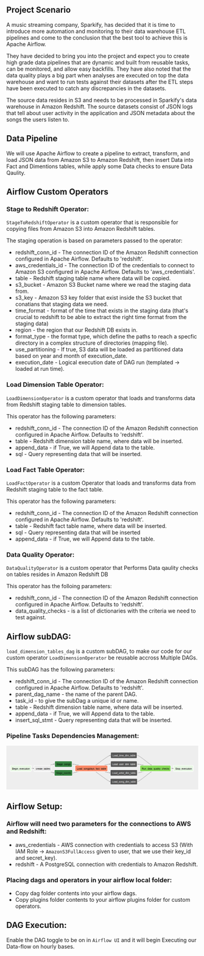 ## Project Scenario

A music streaming company, Sparkify, has decided that it is time to introduce more automation and monitoring to their data warehouse ETL pipelines and come to the conclusion that the best tool to achieve this is Apache Airflow.

They have decided to bring you into the project and expect you to create high grade data pipelines that are dynamic and built from reusable tasks, can be monitored, and allow easy backfills. They have also noted that the data quality plays a big part when analyses are executed on top the data warehouse and want to run tests against their datasets after the ETL steps have been executed to catch any discrepancies in the datasets.

The source data resides in S3 and needs to be processed in Sparkify's data warehouse in Amazon Redshift. The source datasets consist of JSON logs that tell about user activity in the application and JSON metadata about the songs the users listen to.

## Data Pipeline

We will use Apache Airflow to create a pipeline to extract, transform, and load JSON data from Amazon S3 to Amazon Redshift, then insert Data into Fact and Dimentions tables, while apply some Data checks to ensure Data Qaulity.

## Airflow Custom Operators

### Stage to Redshift Operator:

`StageToRedshiftOperator` is a custom operator that is responsible for copying files from Amazon S3 into Amazon Redshift tables.

The staging operation is based on parameters passed to the operator:

- redshift_conn_id - The connection ID of the Amazon Redshift connection configured in Apache Airflow. Defaults to 'redshift'.
- aws_credentials_id - The connection ID of the credentials to connect to Amazon S3 configured in Apache Airflow. Defaults to 'aws_credentials'.
- table - Redshift staging table name where data will be copied.
- s3_bucket - Amazon S3 Bucket name where we read the staging data from.
- s3_key - Amazon S3 key folder that exist inside the S3 bucket that conatians that staging data we need.
- time_format - format of the time that exists in the staging data (that's crucial to redshift to be able to extract the right time format from the staging data)
- region - the region that our Redshift DB exists in.
- format_type - the format type, which define the paths to reach a specfic directory in a complex structure of directories (mapping file).
- use_partitioning - If true, S3 data will be loaded as partitioned data based on year and month of execution_date.
- execution_date - Logical execution date of DAG run (templated -> loaded at run time).

### Load Dimension Table Operator:

`LoadDimensionOperator` is a custom operator that loads and transforms data from Redshift staging table to dimension tables.

This operator has the following parameters:

- redshift_conn_id - The connection ID of the Amazon Redshift connection configured in Apache Airflow. Defaults to 'redshift'.
- table - Redshift dimension table name, where data will be inserted.
- append_data - if True, we will Append data to the table.
- sql - Query representing data that will be inserted.

### Load Fact Table Operator:

`LoadFactOperator` is a custom Operator that loads and transforms data from Redshift staging table to the fact table.

This operator has the following parameters:

- redshift_conn_id - The connection ID of the Amazon Redshift connection configured in Apache Airflow. Defaults to 'redshift'.
- table - Redshift fact table name, where data will be inserted.
- sql - Query representing data that will be inserted
- append_data - if True, we will Append data to the table.

### Data Quality Operator:

`DataQualityOperator` is a custom operator that Performs Data qaulity checks on tables resides in Amazon Redshift DB

This operator has the folloing parameters:

- redshift_conn_id - The connection ID of the Amazon Redshift connection configured in Apache Airflow. Defaults to 'redshift'.
- data_quality_checks - is a list of dictionaries with the criteria we need to test against.

## Airflow subDAG:

`load_dimension_tables_dag` is a custom subDAG, to make our code for our custom operator `LoadDimensionOperator` be reusable accross Multiple DAGs.

This subDAG has the following parameters:

- redshift_conn_id - The connection ID of the Amazon Redshift connection configured in Apache Airflow. Defaults to 'redshift'.
- parent_dag_name - the name of the parent DAG.
- task_id - to give the subDag a unique id or name.
- table - Redshift dimension table name, where data will be inserted.
- append_data - if True, we will Append data to the table.
- insert_sql_stmt - Query representing data that will be inserted.

### Pipeline Tasks Dependencies Management:

![Pipeline Tasks Dependencies Management](https://github.com/Abdel-Raouf/Data-Pipeline-With-Airflow/blob/main/images/Screenshot%20from%202021-05-06%2017-17-29.png)

## Airflow Setup:

### Airflow will need two parameters for the connections to AWS and Redshift:

- aws_credentials - AWS connection with credentials to access S3 (With IAM Role -> `AmazonS3FullAccess` given to user, that we use their key_id and secret_key).
- redshift - A PostgreSQL connection with credentials to Amazon Redshift.

### Placing dags and operators in your airflow local folder:

- Copy dag folder contents into your airflow dags.
- Copy plugins folder contents to your airflow plugins folder for custom operators.

## DAG Execution:

Enable the DAG toggle to be on in `Airflow UI` and it will begin Executing our Data-flow on hourly bases.

